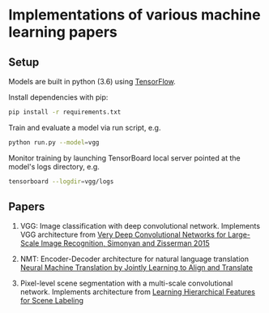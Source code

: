 # Implementations of various machine learning papers

## Setup

Models are built in python (3.6) using [TensorFlow](https://www.tensorflow.org/).

Install dependencies with pip:

```bash
pip install -r requirements.txt
```

Train and evaluate a model via run script, e.g.

```bash
python run.py --model=vgg
```

Monitor training by launching TensorBoard local server pointed at the model's logs directory, e.g.
```bash
tensorboard --logdir=vgg/logs
```

## Papers

1. VGG: Image classification with deep convolutional network. Implements VGG architecture from
[Very Deep Convolutional Networks for Large-Scale Image Recognition, Simonyan and Zisserman 2015](https://arxiv.org/pdf/1409.1556.pdf)

2. NMT: Encoder-Decoder architecture for natural language translation [Neural Machine Translation by Jointly Learning to Align and Translate
](https://arxiv.org/abs/1409.0473)

3. Pixel-level scene segmentation with a multi-scale convolutional network. Implements architecture from [Learning Hierarchical Features for Scene Labeling](http://yann.lecun.com/exdb/publis/pdf/farabet-pami-13.pdf)

